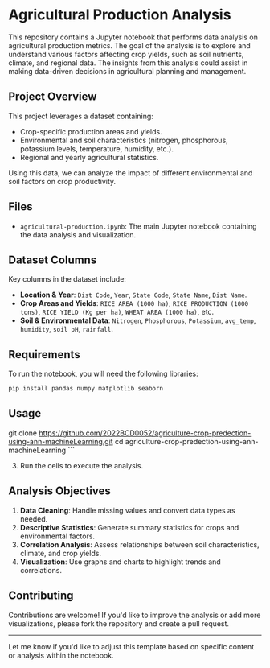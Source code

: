 # Agricultural Production Analysis

This repository contains a Jupyter notebook that performs data analysis on agricultural production metrics. The goal of the analysis is to explore and understand various factors affecting crop yields, such as soil nutrients, climate, and regional data. The insights from this analysis could assist in making data-driven decisions in agricultural planning and management.

## Project Overview

This project leverages a dataset containing:
- Crop-specific production areas and yields.
- Environmental and soil characteristics (nitrogen, phosphorous, potassium levels, temperature, humidity, etc.).
- Regional and yearly agricultural statistics.

Using this data, we can analyze the impact of different environmental and soil factors on crop productivity.

## Files

- `agricultural-production.ipynb`: The main Jupyter notebook containing the data analysis and visualization.

## Dataset Columns

Key columns in the dataset include:
- **Location & Year**: `Dist Code`, `Year`, `State Code`, `State Name`, `Dist Name`.
- **Crop Areas and Yields**: `RICE AREA (1000 ha)`, `RICE PRODUCTION (1000 tons)`, `RICE YIELD (Kg per ha)`, `WHEAT AREA (1000 ha)`, etc.
- **Soil & Environmental Data**: `Nitrogen`, `Phosphorous`, `Potassium`, `avg_temp`, `humidity`, `soil pH`, `rainfall`.

## Requirements

To run the notebook, you will need the following libraries:

```bash
pip install pandas numpy matplotlib seaborn
```

## Usage
git clone https://github.com/2022BCD0052/agriculture-crop-predection-using-ann-machineLearning.git
cd agriculture-crop-predection-using-ann-machineLearning    ```

3. Run the cells to execute the analysis.

## Analysis Objectives

1. **Data Cleaning**: Handle missing values and convert data types as needed.
2. **Descriptive Statistics**: Generate summary statistics for crops and environmental factors.
3. **Correlation Analysis**: Assess relationships between soil characteristics, climate, and crop yields.
4. **Visualization**: Use graphs and charts to highlight trends and correlations.

## Contributing

Contributions are welcome! If you'd like to improve the analysis or add more visualizations, please fork the repository and create a pull request.

---

Let me know if you'd like to adjust this template based on specific content or analysis within the notebook.

